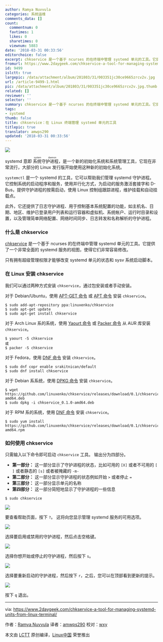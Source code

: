 ```yaml
---
author: Ramya Nuvvula
categories: 系统运维
comments_data: []
count:
  commentnum: 0
  favtimes: 1
  likes: 0
  sharetimes: 0
  viewnum: 5883
date: '2018-03-31 00:33:56'
editorchoice: false
excerpt: chkservice 是一个基于 ncurses 的在终端中管理 systemd 单元的工具。它提供了一个非常全面的 systemd 服务的视图，使得它们非常容易修改。
fromurl: https://www.2daygeek.com/chkservice-a-tool-for-managing-systemd-units-from-linux-terminal/
id: 9499
islctt: true
largepic: /data/attachment/album/201803/31/003351jc30ce9665zrcv2v.jpg
url: /article-9499-1.html
pic: /data/attachment/album/201803/31/003351jc30ce9665zrcv2v.jpg.thumb.jpg
related: []
reviewer: ''
selector: ''
summary: chkservice 是一个基于 ncurses 的在终端中管理 systemd 单元的工具。它提供了一个非常全面的 systemd 服务的视图，使得它们非常容易修改。
tags:
- systemd
thumb: false
title: chkservice：在 Linux 终端管理 systemd 单元的工具
titlepic: true
translator: amwps290
updated: '2018-03-31 00:33:56'
---
```


![](/data/attachment/album/201803/31/003351jc30ce9665zrcv2v.jpg)


systemd 意即<ruby> 系统守护进程 <rt>  system daemon </rt></ruby>，是一个新的初始化系统和系统管理工具，它现在非常流行，大部分的 Linux 发行版开始使用这种新的初始化系统。


`systemctl` 是一个 systemd 的工具，它可以帮助我们管理 systemd 守护进程。 它控制系统的启动程序和服务，使用并行化方式，为启动的服务激活套接字和 D-Bus，提供守护进程的按需启动，使用 Linux 控制组跟踪进程，维护挂载和自动挂载点。


此外，它还提供了日志守护进程、用于控制基本系统配置的功能，如主机名、日期、地区、维护已登录用户列表和运行容器和虚拟机、系统帐户、运行时目录和设置，以及管理简单网络配置、网络时间同步、日志转发和名称解析的守护进程。


### 什么是 chkservice


[chkservice](https://github.com/linuxenko/chkservice) 是一个基于 ncurses 的在终端中管理 systemd 单元的工具。它提供了一个非常全面的 systemd 服务的视图，使得它们非常容易修改。


只有拥有超级管理权限才能够改变 systemd 单元的状态和 sysv 系统启动脚本。


### 在 Linux 安装 chkservice


我们可以通过两种方式安装 `chkservice`，通过包安装或者手动安装。


对于 Debian/Ubuntu，使用 [APT-GET 命令](https://www.2daygeek.com/apt-get-apt-cache-command-examples-manage-packages-debian-ubuntu-systems/) 或 [APT 命令](https://www.2daygeek.com/apt-command-examples-manage-packages-debian-ubuntu-systems/) 安装 `chkservice`。



```
$ sudo add-apt-repository ppa:linuxenko/chkservice
$ sudo apt-get update
$ sudo apt-get install chkservice

```

对于 Arch Linux 系的系统，使用 [Yaourt 命令](https://www.2daygeek.com/install-yaourt-aur-helper-on-arch-linux/) 或 [Packer 命令](https://www.2daygeek.com/install-packer-aur-helper-on-arch-linux/) 从 AUR 库安装 `chkservice`。



```
$ yaourt -S chkservice
或
$ packer -S chkservice

```

对于 Fedora，使用 [DNF 命令](https://www.2daygeek.com/dnf-command-examples-manage-packages-fedora-system/) 安装 `chkservice`。



```
$ sudo dnf copr enable srakitnican/default
$ sudo dnf install chkservice

```

对于 Debian 系系统，使用 [DPKG 命令](https://www.2daygeek.com/dpkg-command-to-manage-packages-on-debian-ubuntu-linux-mint-systems/) 安装 `chkservice`。



```
$ wget https://github.com/linuxenko/chkservice/releases/download/0.1/chkservice_0.1.0-amd64.deb
$ sudo dpkg -i chkservice_0.1.0-amd64.deb

```

对于 RPM 系的系统，使用 [DNF 命令](https://www.2daygeek.com/rpm-command-examples/) 安装 `chkservice`。



```
$ sudo yum install https://github.com/linuxenko/chkservice/releases/download/0.1/chkservice_0.1.0-amd64.rpm

```

### 如何使用 chkservice


只需输入以下命令即可启动 `chkservice` 工具。 输出分为四部分。


* **第一部分：** 这一部分显示了守护进程的状态，比如可用的 `[X]` 或者不可用的 `[ ]` 或者静态的 `[s]` 或者被掩藏的 `-m-`
* **第二部分：** 这一部分显示守护进程的状态例如开始 `>` 或者停止 `=`
* **第三部分：** 这一部分显示单元的名称
* **第四部分：** 这一部分简短地显示了守护进程的一些信息



```
$ sudo chkservice

```

![](/data/attachment/album/201803/31/003359yuaib5ak8jubxu55.png)


要查看帮助页面，按下 `?`。 这将向您显示管理 systemd 服务的可用选项。


![](/data/attachment/album/201803/31/003401u9mo6mbb9xfmbowf.png)


选择要启用或禁用的守护进程，然后点击空格键。


![](/data/attachment/album/201803/31/003401b3tz971s9g3gzyfh.png)


选择你想开始或停止的守护进程，然后按下 `s`。


![](/data/attachment/album/201803/31/003402hly4sz4jkrv8mljf.png)


选择要重新启动的守护进程，然后按下 `r`，之后，您可以在顶部看到更新的提示。


![](/data/attachment/album/201803/31/003403pw1r4pwgunpcfrrf.png)


按下 `q` 退出。




---


via: <https://www.2daygeek.com/chkservice-a-tool-for-managing-systemd-units-from-linux-terminal/>


作者：[Ramya Nuvvula](https://www.2daygeek.com/author/ramya/) 译者：[amwps290](https://github.com/amwps290) 校对：[wxy](https://github.com/wxy)


本文由 [LCTT](https://github.com/LCTT/TranslateProject) 原创编译，[Linux中国](https://linux.cn/) 荣誉推出
